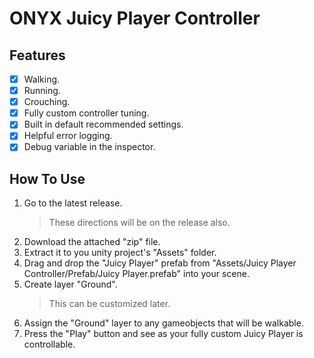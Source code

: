 # ONYX Juicy Player Controller

## Features
- [x] Walking.
- [x] Running.
- [x] Crouching.
- [x] Fully custom controller tuning.
- [x] Built in default recommended settings.
- [x] Helpful error logging.
- [x] Debug variable in the inspector.

## How To Use
1. Go to the latest release.
     > These directions will be on the release also.
3. Download the attached "zip" file.
4. Extract it to you unity project's "Assets" folder.
5. Drag and drop the "Juicy Player" prefab from "Assets/Juicy Player Controller/Prefab/Juicy Player.prefab" into your scene.
6. Create layer "Ground".
     > This can be customized later.
7. Assign the "Ground" layer to any gameobjects that will be walkable.
8. Press the "Play" button and see as your fully custom Juicy Player is controllable.
